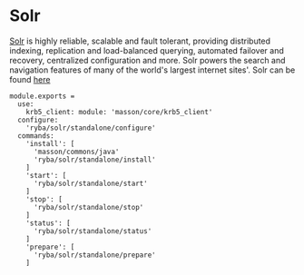 
# Solr
[Solr](http://lucene.apache.org/solr/standalone/) is highly reliable, scalable and fault tolerant, providing distributed indexing, replication and load-balanced querying, automated failover and recovery, centralized configuration and more.
Solr powers the search and navigation features of many of the world's largest internet sites'. 
Solr can be found [here](http://wwwftp.ciril.fr/pub/apache/lucene/solr/standalone/)

    module.exports =
      use:
        krb5_client: module: 'masson/core/krb5_client'
      configure:
        'ryba/solr/standalone/configure'
      commands:
        'install': [
          'masson/commons/java'
          'ryba/solr/standalone/install'
        ]
        'start': [
          'ryba/solr/standalone/start'
        ]
        'stop': [
          'ryba/solr/standalone/stop'
        ]
        'status': [
          'ryba/solr/standalone/status'
        ]
        'prepare': [
          'ryba/solr/standalone/prepare'
        ]
